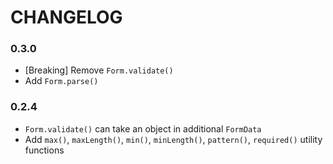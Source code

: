 # CHANGELOG

### 0.3.0

- [Breaking] Remove `Form.validate()`
- Add `Form.parse()`

### 0.2.4

- `Form.validate()` can take an object in additional `FormData`
- Add `max()`, `maxLength()`, `min()`, `minLength()`, `pattern()`, `required()` utility functions
